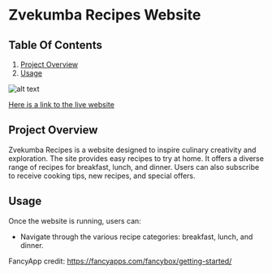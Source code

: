 # Zvekumba Recipes Website

## Table Of Contents
1. [Project Overview](#project-overview)
2. [Usage](#usage)

![alt text][def]

[Here is a link to the live website](https://hazelhawadi.github.io/Zvekumba-Recipes/)

## Project Overview
Zvekumba Recipes is a website designed to inspire culinary creativity and exploration. The site provides easy recipes to try at home. It offers a diverse range of recipes for breakfast, lunch, and dinner. Users can also subscribe to receive cooking tips, new recipes, and special offers.

## Usage
Once the website is running, users can:
- Navigate through the various recipe categories: breakfast, lunch, and dinner.















FancyApp credit: https://fancyapps.com/fancybox/getting-started/


[def]: <assets/images/zvekumba recipes responsive image.png>